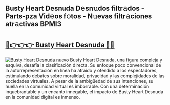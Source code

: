 ## Busty Heart Desnuda D𝚎sn𝚞dos filtr𝚊dos - Parts-pza Vid𝚎os f𝚘tos - N𝚞evas filtr𝚊ciones atr𝚊ctivas BPMI3

# <h2><a href="http://mb7yc4.tromn.icu/?c=Busty+Heart+Desnuda">🔗👉👉👉 Busty Heart Desnuda 🔗🔗</a></h2>

[![Busty Heart Desnuda nuevo](https://i.imgur.com/pEAQMta.gif)](http://mb7yc4.tromn.icu/?c=Busty+Heart+Desnuda)
Busty Heart Desnuda, una figura compleja y esquiva, desafía la clasificación directa. Su enfoque poco convencional de la autorrepresentación en línea ha atraído y ofendido a los espectadores, estimulando debates sobre moralidad, privacidad y las complejidades de las sociedades virtuales. A pesar de la ambigüedad de sus intenciones, su huella en la comunidad virtual es imborrable. Con una determinación inquebrantable y un encanto innegable, el impacto de Busty Heart Desnuda en la comunidad digital es inmenso.
